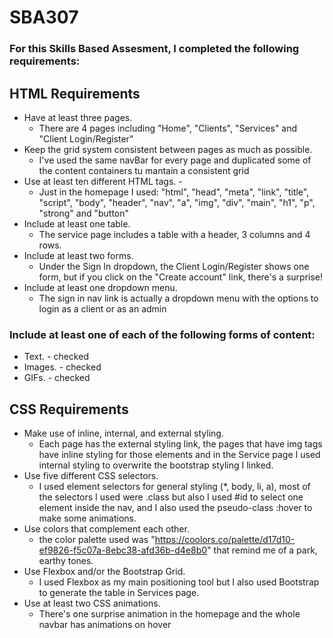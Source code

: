 # SBA307

### For this Skills Based Assesment, I completed the following requirements: 

## HTML Requirements
- Have at least three pages.
  - There are 4 pages including "Home", "Clients", "Services" and "Client Login/Register"
- Keep the grid system consistent between pages as much as possible.
  - I've used the same navBar for every page and duplicated some of the content containers tu mantain a consistent grid
- Use at least ten different HTML tags. -
  - Just in the homepage I used: "html", "head", "meta", "link", "title", "script", "body", "header", "nav", "a", "img", "div", "main", "h1", "p", "strong" and "button" 
- Include at least one table.
  - The service page includes a table with a header, 3 columns and 4 rows.
- Include at least two forms.
  - Under the Sign In dropdown, the Client Login/Register shows one form, but if you click on the "Create account" link, there's a surprise! 
- Include at least one dropdown menu.
  - The sign in nav link is actually a dropdown menu with the options to login as a client or as an admin

### Include at least one of each of the following forms of content: 
- Text. - checked
- Images. - checked
- GIFs. - checked
  
## CSS Requirements
- Make use of inline, internal, and external styling.
  - Each page has the external styling link, the pages that have img tags have inline styling for those elements and in the Service page I used internal styling to overwrite the bootstrap styling I linked. 
- Use five different CSS selectors.
  - I used element selectors for general styling (*, body, li, a), most of the selectors I used were .class but also I used #id to select one element inside the nav, and I also used the pseudo-class :hover to make some animations.
- Use colors that complement each other.
  - the color palette used was "https://coolors.co/palette/d17d10-ef9826-f5c07a-8ebc38-afd36b-d4e8b0" that remind me of a park, earthy tones.
- Use Flexbox and/or the Bootstrap Grid.
  - I used Flexbox as my main positioning tool but I also used Bootstrap to generate the table in Services page.
- Use at least two CSS animations.
  - There's one surprise animation in the homepage and the whole navbar has animations on hover


